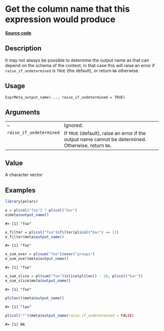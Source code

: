 

# Get the column name that this expression would produce

[**Source code**](https://github.com/pola-rs/r-polars/tree/main/R/expr__meta.R#L115)

## Description

It may not always be possible to determine the output name as that can
depend on the schema of the context; in that case this will raise an
error if <code>raise_if_undetermined</code> is <code>TRUE</code> (the
default), or return <code>NA</code> otherwise.

## Usage

<pre><code class='language-R'>ExprMeta_output_name(..., raise_if_undetermined = TRUE)
</code></pre>

## Arguments

<table>
<tr>
<td style="white-space: nowrap; font-family: monospace; vertical-align: top">
<code id="...">…</code>
</td>
<td>
Ignored.
</td>
</tr>
<tr>
<td style="white-space: nowrap; font-family: monospace; vertical-align: top">
<code id="raise_if_undetermined">raise_if_undetermined</code>
</td>
<td>
If <code>TRUE</code> (default), raise an error if the output name cannot
be determined. Otherwise, return <code>NA</code>.
</td>
</tr>
</table>

## Value

A character vector

## Examples

``` r
library(polars)

e = pl$col("foo") * pl$col("bar")
e$meta$output_name()
```

    #> [1] "foo"

``` r
e_filter = pl$col("foo")$filter(pl$col("bar") == 13)
e_filter$meta$output_name()
```

    #> [1] "foo"

``` r
e_sum_over = pl$sum("foo")$over("groups")
e_sum_over$meta$output_name()
```

    #> [1] "foo"

``` r
e_sum_slice = pl$sum("foo")$slice(pl$len() - 10, pl$col("bar"))
e_sum_slice$meta$output_name()
```

    #> [1] "foo"

``` r
pl$len()$meta$output_name()
```

    #> [1] "len"

``` r
pl$col("*")$meta$output_name(raise_if_undetermined = FALSE)
```

    #> [1] NA
